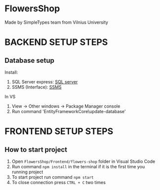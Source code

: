 # FlowersShop

Made by SimpleTypes team from Vilnius University

# BACKEND SETUP STEPS
  ## Database setup
 Install:
  1. SQL Server express: [SQL server](https://www.microsoft.com/en-us/sql-server/sql-server-downloads)
  2. SSMS (Interface): [SSMS](https://docs.microsoft.com/en-us/sql/ssms/download-sql-server-management-studio-ssms?view=sql-server-ver15)
 
 In VS
  1. View -> Other windows -> Package Manager console
  2. Run command 'EntityFrameworkCore\update-database'

# FRONTEND SETUP STEPS
  ## How to start project
  1. Open `FlowersShop/Frontend/flowers-shop` folder in Visual Studio Code
  2. Run command `npm install` in the terminal if it is the first time you running project
  3. To start project run command `npm start`
  4. To close connection press `CTRL + C` two times
